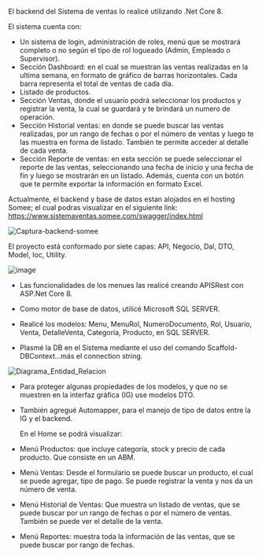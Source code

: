 El backend del Sistema de ventas lo realicé utilizando .Net Core 8. 

El sistema cuenta con:
* Un sistema de login, administración de roles, menú que se mostrará completo o no según el tipo de rol logueado (Admin, Empleado o Supervisor).
* Sección Dashboard: en el cual se muestran las ventas realizadas en la ultima semana, en formato de gráfico de barras horizontales. Cada barra representa el total de ventas de cada día.
* Listado de productos.
* Sección Ventas, donde el usuario podrá seleccionar los productos y registrar la venta, la cual se guardará y te brindará un numero de operación.
* Sección Historial ventas: en donde se puede buscar las ventas realizadas, por un rango de fechas o por el número de ventas y luego te las muestra en forma de listado. También te permite acceder al detalle de cada venta.
* Sección Reporte de ventas: en esta sección se puede seleccionar el reporte de las ventas, seleccionando una fecha de inicio y una fecha de fin y luego se mostrarán en un listado. Además, cuenta con un botón que te permite exportar la información en formato Excel.
  

Actualmente, el backend y base de datos estan alojados en el hosting Somee; el cual podras visualizar en el siguiente link: https://www.sistemaventas.somee.com/swagger/index.html


![Captura-backend-somee](https://github.com/MarianelaCortina/SistemaVentasBackend/assets/73797352/d296b481-4821-4ca1-a766-d1e610100b58)



El proyecto está conformado por siete capas: API, Negocio, Dal, DTO, Model, Ioc, Utility.


![image](https://github.com/MarianelaCortina/SistemaVentasBackend/assets/73797352/b2980652-389c-4195-9e0f-a52155a640d8)


* Las funcionalidades de los menues las realicé creando APISRest con ASP.Net Core 8.
  
* Como motor de base de datos, utilicé Microsoft SQL SERVER.
  
* Realicé los modelos: Menu, MenuRol, NumeroDocumento, Rol, Usuario, Venta, DetalleVenta, Categoría, Producto, en SQL SERVER.
  
* Plasmé la DB en el Sistema mediante el uso del comando Scaffold-DBContext...más el connection string.


![Diagrama_Entidad_Relacion](https://github.com/MarianelaCortina/SistemaVentasBackend/assets/73797352/799d7185-5523-4c2f-b465-ae7414640880)


  
* Para proteger algunas propiedades de los modelos, y que no se muestren en la interfaz gráfica (IG) use modelos DTO.

* También agregué Automapper, para el manejo de tipo de datos entre la IG y el backend.

  En el Home se podrá visualizar:
  
- Menú Productos: que incluye categoría, stock y precio de cada producto. Que consiste en un ABM.
  
- Menú Ventas: Desde el formulario se puede buscar un producto, el cual se puede agregar, tipo de pago. Se puede registrar la venta y nos da un número de venta.
  
- Menú Historial de Ventas: Que muestra un listado de ventas, que se puede buscar por un rango de fechas o por el número de ventas. También se puede ver el detalle de la venta.
  
- Menú Reportes: muestra toda la información de las ventas, que se puede buscar por rango de fechas.
